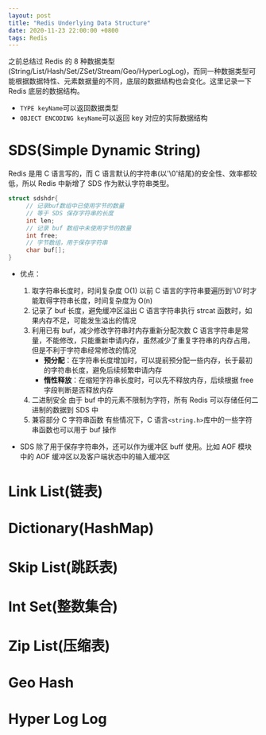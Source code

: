 ```yaml
---
layout: post
title: "Redis Underlying Data Structure"
date: 2020-11-23 22:00:00 +0800
tags: Redis
---
```


之前总结过 Redis 的 8 种数据类型(String/List/Hash/Set/ZSet/Stream/Geo/HyperLogLog)，而同一种数据类型可能根据数据特性、元素数据量的不同，底层的数据结构也会变化。这里记录一下 Redis 底层的数据结构。

- `TYPE keyName`可以返回数据类型
- `OBJECT ENCODING keyName`可以返回 key 对应的实际数据结构

# SDS(Simple Dynamic String)

Redis 是用 C 语言写的，而 C 语言默认的字符串(以'\0'结尾)的安全性、效率都较低，所以 Redis 中新增了 SDS 作为默认字符串类型。

```C++
struct sdshdr{
     // 记录buf数组中已使用字节的数量
     // 等于 SDS 保存字符串的长度
     int len;
     // 记录 buf 数组中未使用字节的数量
     int free;
     // 字节数组，用于保存字符串
     char buf[];
}
```

- 优点：

  1. 取字符串长度时，时间复杂度 O(1)
     以前 C 语言的字符串要遍历到'\0'时才能取得字符串长度，时间复杂度为 O(n)
  2. 记录了 buf 长度，避免缓冲区溢出
     C 语言字符串执行 strcat 函数时，如果内存不足，可能发生溢出的情况
  3. 利用已有 buf，减少修改字符串时内存重新分配次数
     C 语言字符串是常量，不能修改，只能重新申请内存，虽然减少了重复字符串的内存占用，但是不利于字符串经常修改的情况
     - **预分配**：在字符串长度增加时，可以提前预分配一些内存，长于最初的字符串长度，避免后续频繁申请内存
     - **惰性释放**：在缩短字符串长度时，可以先不释放内存，后续根据 free 字段判断是否释放内存
  4. 二进制安全
     由于 buf 中的元素不限制为字符，所有 Redis 可以存储任何二进制的数据到 SDS 中
  5. 兼容部分 C 字符串函数
     有些情况下，C 语言`<string.h>`库中的一些字符串函数也可以用于 buf 操作

- SDS 除了用于保存字符串外，还可以作为缓冲区 buff 使用。比如 AOF 模块中的 AOF 缓冲区以及客户端状态中的输入缓冲区

# Link List(链表)

# Dictionary(HashMap)

# Skip List(跳跃表)

# Int Set(整数集合)

# Zip List(压缩表)

# Geo Hash

# Hyper Log Log
